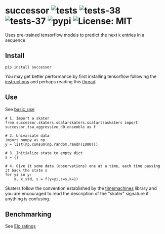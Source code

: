 # successor ![tests](https://github.com/microprediction/successor/workflows/tests/badge.svg) ![tests-38](https://github.com/microprediction/successor/workflows/tests-38/badge.svg) ![tests-37](https://github.com/microprediction/successor/workflows/tests-37/badge.svg) ![pypi](https://github.com/microprediction/successor/workflows/deploy-pypi/badge.svg) ![License: MIT](https://img.shields.io/badge/License-MIT-yellow.svg)

Uses pre-trained tensorflow models to predict the next k entries in a sequence 

## Install

    pip install successor

You may get better performance by first installing tensorflow following the [instructions](https://www.tensorflow.org/install) and perhaps
reading this [thread](https://stackoverflow.com/questions/66092421/how-to-rebuild-tensorflow-with-the-compiler-flags). 

## Use 

See [basic_use](https://github.com/microprediction/successor/tree/main/examples/basic_use.py)

    
    # 1. Import a skater
    from successor.skaters.scalarskaters.scalartsaskaters import successor_tsa_aggressive_d0_ensemble as f

    # 2. Univariate data
    import numpy as np
    y = list(np.cumsum(np.random.randn(1000)))

    # 3. Initialize state to empty dict
    s = {}

    # 4. Give it some data (observations) one at a time, each time passing it back the state s
    for yi in y:
        x, x_std, s = f(y=yi,s=s,k=1)

Skaters follow the convention established by the [timemachines](https://github.com/microprediction/timemachines) library and you are encouraged to read the description of
the "skater" signature if anything is confusing. 

## Benchmarking

See [Elo ratings](https://microprediction.github.io/timeseries-elo-ratings/html_leaderboards/univariate-k_001.html) 

    

